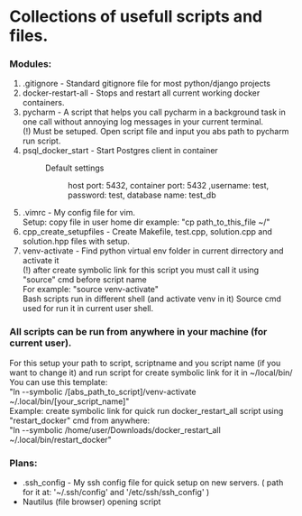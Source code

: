 <h1>Collections of usefull scripts and files.</h1>

<h3>Modules: </h3>
	<ol>
	<li>
		.gitignore - Standard gitignore file for most python/django projects
	</li>
	<li> 
		docker-restart-all - Stops and restart all current working docker containers.
	</li>
	<li> 
		pycharm - A script that helps you call pycharm in a background task in one call without annoying log messages in your current terminal.
        <div>(!) Must be setuped. Open script file and input you abs path to pycharm run script. </div>
	</li>
	<li>
		psql_docker_start - Start Postgres client in container
		<dir>Default settings 
			<dir>host port: 5432, container port: 5432 ,username: test, password: test, database name: test_db</dir>
		</dir>
	</li>
	<li>
		<div>.vimrc - My config file for vim.</div>
		<div>Setup: copy file in user home dir example: "cp path_to_this_file ~/" </div>
	<li>
		cpp_create_setupfiles - Create Makefile, test.cpp, solution.cpp and solution.hpp files with setup.
	</li>
	<li>
		<div>venv-activate - Find python virtual env folder in current dirrectory and activate it</div>
		<div> (!) after create symbolic link for this script you must call it using "source" cmd before script name 
			<div>For example: "source venv-activate" </div>
		</div>
		<div>Bash scripts run in different shell (and activate venv in it) Source cmd used for run it in current user shell.
	</li>
	</ol>
	<h3> All scripts can be run from anywhere in your machine (for current user).</h3>
	<div>
		For this setup your path to script, scriptname and you script name (if you want to change it)
		and run script for create symbolic link for it in ~/local/bin/ 
		<div>You can use this template:</div>
	</div>
	<div>
		"ln --symbolic /[abs_path_to_script]/venv-activate ~/.local/bin/[your_script_name]"
	</div>
	<div>Example: create symbolic link for quick run docker_restart_all script using "restart_docker" cmd from anywhere: </div> 
		<div>"ln --symbolic /home/user/Downloads/docker_restart_all ~/.local/bin/restart_docker"</div>
		
		
<h3>Plans: </h3>
	<ul>
	<li>
		.ssh_config - My ssh config file for quick setup on new servers.
		( path for it at: '~/.ssh/config'  and '/etc/ssh/ssh_config' )
	</li>
	<li>
		Nautilus (file browser) opening script
	</li>
